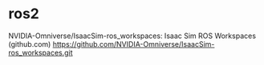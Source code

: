 # ros2
NVIDIA-Omniverse/IsaacSim-ros_workspaces: Isaac Sim ROS Workspaces (github.com)
https://github.com/NVIDIA-Omniverse/IsaacSim-ros_workspaces.git
